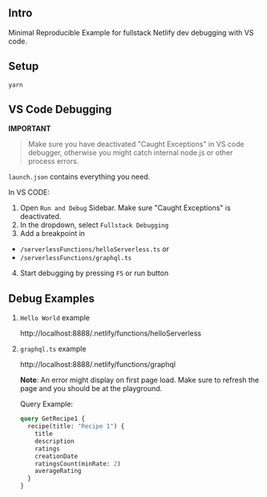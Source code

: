 ## Intro

Minimal Reproducible Example for fullstack Netlify dev debugging with VS code.

## Setup

`yarn`

## VS Code Debugging

**IMPORTANT**

> Make sure you have deactivated "Caught Exceptions" in VS code debugger, otherwise you might catch internal node.js or other process errors.

`launch.json` contains everything you need.

In VS CODE:

1. Open `Run and Debug` Sidebar. Make sure "Caught Exceptions" is deactivated.
2. In the dropdown, select `Fullstack Debugging`
3. Add a breakpoint in

- `/serverlessFunctions/helloServerless.ts` or
- `/serverlessFunctions/graphql.ts`

4. Start debugging by pressing `F5` or run button

## Debug Examples

1. `Hello World` example

   http://localhost:8888/.netlify/functions/helloServerless

2. `graphql.ts` example

   http://localhost:8888/.netlify/functions/graphql

   **Note**: An error might display on first page load. Make sure to refresh the page and you should be at the playground.

   Query Example:

   ```graphql
   query GetRecipe1 {
     recipe(title: "Recipe 1") {
       title
       description
       ratings
       creationDate
       ratingsCount(minRate: 2)
       averageRating
     }
   }
   ```
